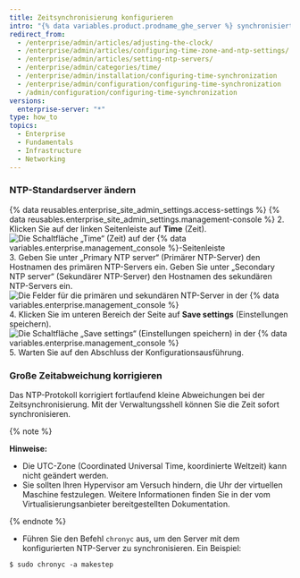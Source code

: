 ```yaml
---
title: Zeitsynchronisierung konfigurieren
intro: "{% data variables.product.prodname_ghe_server %} synchronisiert seine Uhr automatisch, indem Verbindungen zu NTP-Servern hergestellt werden. Sie können die zum Synchronisieren der Uhr verwendeten NTP-Server festlegen. Alternativ können Sie die NTP-Standardserver verwenden."
redirect_from:
  - /enterprise/admin/articles/adjusting-the-clock/
  - /enterprise/admin/articles/configuring-time-zone-and-ntp-settings/
  - /enterprise/admin/articles/setting-ntp-servers/
  - /enterprise/admin/categories/time/
  - /enterprise/admin/installation/configuring-time-synchronization
  - /enterprise/admin/configuration/configuring-time-synchronization
  - /admin/configuration/configuring-time-synchronization
versions:
  enterprise-server: "*"
type: how_to
topics:
  - Enterprise
  - Fundamentals
  - Infrastructure
  - Networking
---
```


### NTP-Standardserver ändern

{% data reusables.enterprise_site_admin_settings.access-settings %}
{% data reusables.enterprise_site_admin_settings.management-console %} 2. Klicken Sie auf der linken Seitenleiste auf **Time** (Zeit). ![Die Schaltfläche „Time“ (Zeit) auf der {% data variables.enterprise.management_console %}-Seitenleiste](/assets/images/enterprise/management-console/sidebar-time.png) 3. Geben Sie unter „Primary NTP server“ (Primärer NTP-Server) den Hostnamen des primären NTP-Servers ein. Geben Sie unter „Secondary NTP server“ (Sekundärer NTP-Server) den Hostnamen des sekundären NTP-Servers ein. ![Die Felder für die primären und sekundären NTP-Server in der {% data variables.enterprise.management_console %}](/assets/images/enterprise/management-console/ntp-servers.png) 4. Klicken Sie im unteren Bereich der Seite auf **Save settings** (Einstellungen speichern). ![Die Schaltfläche „Save settings“ (Einstellungen speichern) in der {% data variables.enterprise.management_console %}](/assets/images/enterprise/management-console/save-settings.png) 5. Warten Sie auf den Abschluss der Konfigurationsausführung.

### Große Zeitabweichung korrigieren

Das NTP-Protokoll korrigiert fortlaufend kleine Abweichungen bei der Zeitsynchronisierung. Mit der Verwaltungsshell können Sie die Zeit sofort synchronisieren.

{% note %}

**Hinweise:**

- Die UTC-Zone (Coordinated Universal Time, koordinierte Weltzeit) kann nicht geändert werden.
- Sie sollten Ihren Hypervisor am Versuch hindern, die Uhr der virtuellen Maschine festzulegen. Weitere Informationen finden Sie in der vom Virtualisierungsanbieter bereitgestellten Dokumentation.

{% endnote %}

- Führen Sie den Befehl `chronyc` aus, um den Server mit dem konfigurierten NTP-Server zu synchronisieren. Ein Beispiel:

```shell
$ sudo chronyc -a makestep
```

